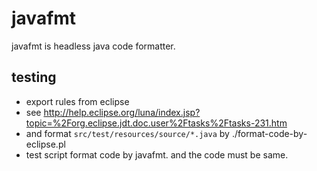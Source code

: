 # javafmt

javafmt is headless java code formatter.

## testing

 * export rules from eclipse
  * see http://help.eclipse.org/luna/index.jsp?topic=%2Forg.eclipse.jdt.doc.user%2Ftasks%2Ftasks-231.htm
 * and format `src/test/resources/source/*.java` by ./format-code-by-eclipse.pl
 * test script format code by javafmt. and the code must be same.

